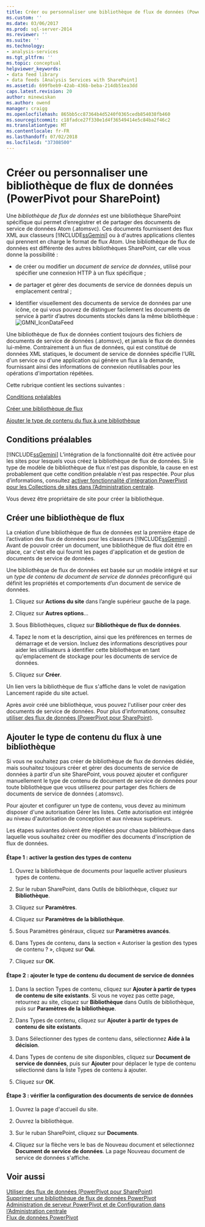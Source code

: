```yaml
---
title: Créer ou personnaliser une bibliothèque de flux de données (PowerPivot pour SharePoint) | Microsoft Docs
ms.custom: ''
ms.date: 03/06/2017
ms.prod: sql-server-2014
ms.reviewer: ''
ms.suite: ''
ms.technology:
- analysis-services
ms.tgt_pltfrm: ''
ms.topic: conceptual
helpviewer_keywords:
- data feed library
- data feeds [Analysis Services with SharePoint]
ms.assetid: 699fbeb9-42ab-436b-beba-214db51ea3dd
caps.latest.revision: 20
author: minewiskan
ms.author: owend
manager: craigg
ms.openlocfilehash: 865bb5cc87364b4d5240f0365cedb854038fb460
ms.sourcegitcommit: c18fadce27f330e1d4f36549414e5c84ba2f46c2
ms.translationtype: MT
ms.contentlocale: fr-FR
ms.lasthandoff: 07/02/2018
ms.locfileid: "37308500"
---
```

# <a name="create-or-customize-a-data-feed-library-powerpivot-for-sharepoint"></a>Créer ou personnaliser une bibliothèque de flux de données (PowerPivot pour SharePoint)
  Une *bibliothèque de flux de données* est une bibliothèque SharePoint spécifique qui permet d’enregistrer et de partager des documents de service de données Atom (.atomsvc). Ces documents fournissent des flux XML aux classeurs [!INCLUDE[ssGemini](../../includes/ssgemini-md.md)] ou à d'autres applications clientes qui prennent en charge le format de flux Atom. Une bibliothèque de flux de données est différente des autres bibliothèques SharePoint, car elle vous donne la possibilité :  
  
-   de créer ou modifier un *document de service de données*, utilisé pour spécifier une connexion HTTP à un flux spécifique ;  
  
-   de partager et gérer des documents de service de données depuis un emplacement central ;  
  
-   Identifier visuellement des documents de service de données par une icône, ce qui vous pouvez de distinguer facilement les documents de service à partir d’autres documents stockés dans la même bibliothèque : ![GMNI_IconDataFeed](../media/gmni-icondatafeed.gif "GMNI_IconDataFeed")  
  
 Une bibliothèque de flux de données contient toujours des fichiers de documents de service de données (.atomsvc), et jamais le flux de données lui-même. Contrairement à un flux de données, qui est constitué de données XML statiques, le document de service de données spécifie l'URL d'un service ou d'une application qui génère un flux à la demande, fournissant ainsi des informations de connexion réutilisables pour les opérations d'importation répétées.  
  
 Cette rubrique contient les sections suivantes :  
  
 [Conditions préalables](#prereq)  
  
 [Créer une bibliothèque de flux](#createlib)  
  
 [Ajouter le type de contenu du flux à une bibliothèque](#addtolib)  
  
##  <a name="prereq"></a> Conditions préalables  
 [!INCLUDE[ssGemini](../../includes/ssgemini-md.md)] L’intégration de la fonctionnalité doit être activée pour les sites pour lesquels vous créez la bibliothèque de flux de données. Si le type de modèle de bibliothèque de flux n'est pas disponible, la cause en est probablement que cette condition préalable n'est pas respectée. Pour plus d’informations, consultez [activer fonctionnalité d’intégration PowerPivot pour les Collections de sites dans l’Administration centrale](activate-power-pivot-integration-for-site-collections-in-ca.md).  
  
 Vous devez être propriétaire de site pour créer la bibliothèque.  
  
##  <a name="createlib"></a> Créer une bibliothèque de flux  
 La création d’une bibliothèque de flux de données est la première étape de l’activation des flux de données pour les classeurs [!INCLUDE[ssGemini](../../includes/ssgemini-md.md)] . Avant de pouvoir créer un document, une bibliothèque de flux doit être en place, car c'est elle qui fournit les pages d'application et de gestion de documents de service de données.  
  
 Une bibliothèque de flux de données est basée sur un modèle intégré et sur un *type de contenu de document de service de données* préconfiguré qui définit les propriétés et comportements d’un document de service de données.  
  
1.  Cliquez sur **Actions du site** dans l’angle supérieur gauche de la page.  
  
2.  Cliquez sur **Autres options**…  
  
3.  Sous Bibliothèques, cliquez sur **Bibliothèque de flux de données**.  
  
4.  Tapez le nom et la description, ainsi que les préférences en termes de démarrage et de version. Incluez des informations descriptives pour aider les utilisateurs à identifier cette bibliothèque en tant qu'emplacement de stockage pour les documents de service de données.  
  
5.  Cliquez sur **Créer**.  
  
 Un lien vers la bibliothèque de flux s'affiche dans le volet de navigation Lancement rapide du site actuel.  
  
 Après avoir créé une bibliothèque, vous pouvez l'utiliser pour créer des documents de service de données. Pour plus d’informations, consultez [utiliser des flux de données &#40;PowerPivot pour SharePoint&#41;](use-data-feeds-power-pivot-for-sharepoint.md).  
  
##  <a name="addtolib"></a> Ajouter le type de contenu du flux à une bibliothèque  
 Si vous ne souhaitez pas créer de bibliothèque de flux de données dédiée, mais souhaitez toujours créer et gérer des documents de service de données à partir d'un site SharePoint, vous pouvez ajouter et configurer manuellement le type de contenu de document de service de données pour toute bibliothèque que vous utiliserez pour partager des fichiers de documents de service de données (.atomsvc).  
  
 Pour ajouter et configurer un type de contenu, vous devez au minimum disposer d'une autorisation Gérer les listes. Cette autorisation est intégrée au niveau d'autorisation de conception et aux niveaux supérieurs.  
  
 Les étapes suivantes doivent être répétées pour chaque bibliothèque dans laquelle vous souhaitez créer ou modifier des documents d'inscription de flux de données.  
  
#### <a name="step-1-enable-content-type-management"></a>Étape 1 : activer la gestion des types de contenu  
  
1.  Ouvrez la bibliothèque de documents pour laquelle activer plusieurs types de contenu.  
  
2.  Sur le ruban SharePoint, dans Outils de bibliothèque, cliquez sur **Bibliothèque**.  
  
3.  Cliquez sur **Paramètres**.  
  
4.  Cliquez sur **Paramètres de la bibliothèque**.  
  
5.  Sous Paramètres généraux, cliquez sur **Paramètres avancés**.  
  
6.  Dans Types de contenu, dans la section « Autoriser la gestion des types de contenu ? », cliquez sur **Oui**.  
  
7.  Cliquez sur **OK**.  
  
#### <a name="step-2-add-the-data-service-document-content-type"></a>Étape 2 : ajouter le type de contenu du document de service de données  
  
1.  Dans la section Types de contenu, cliquez sur **Ajouter à partir de types de contenu de site existants**. Si vous ne voyez pas cette page, retournez au site, cliquez sur **Bibliothèque** dans Outils de bibliothèque, puis sur **Paramètres de la bibliothèque**.  
  
2.  Dans Types de contenu, cliquez sur **Ajouter à partir de types de contenu de site existants**.  
  
3.  Dans Sélectionner des types de contenu dans, sélectionnez **Aide à la décision**.  
  
4.  Dans Types de contenu de site disponibles, cliquez sur **Document de service de données**, puis sur **Ajouter** pour déplacer le type de contenu sélectionné dans la liste Types de contenu à ajouter.  
  
5.  Cliquez sur **OK**.  
  
#### <a name="step-3-verify-data-service-document-configuration"></a>Étape 3 : vérifier la configuration des documents de service de données  
  
1.  Ouvrez la page d'accueil du site.  
  
2.  Ouvrez la bibliothèque.  
  
3.  Sur le ruban SharePoint, cliquez sur **Documents**.  
  
4.  Cliquez sur la flèche vers le bas de Nouveau document et sélectionnez **Document de service de données**. La page Nouveau document de service de données s'affiche.  
  
## <a name="see-also"></a>Voir aussi  
 [Utiliser des flux de données &#40;PowerPivot pour SharePoint&#41;](use-data-feeds-power-pivot-for-sharepoint.md)   
 [Supprimer une bibliothèque de flux de données PowerPivot](delete-a-power-pivot-data-feed-library.md)   
 [Administration de serveur PowerPivot et de Configuration dans l’Administration centrale](power-pivot-server-administration-and-configuration-in-central-administration.md)   
 [Flux de données PowerPivot](power-pivot-data-feeds.md)  
  
  
